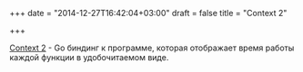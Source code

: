 +++
date = "2014-12-27T16:42:04+03:00"
draft = false
title = "Сontext 2"

+++

<p><a href="https://github.com/shish/context2">Сontext 2</a>&nbsp;- Go биндинг к программе, которая отображает время работы каждой функции в удобочитаемом виде.</p>

